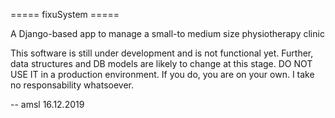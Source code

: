 ===== fixuSystem =====

A Django-based app to manage a small-to medium size physiotherapy clinic

This software is still under development and is not functional yet.
Further, data structures and DB models are likely to change at this stage.
DO NOT USE IT in a production environment.
If you do, you are on your own. I take no responsability whatsoever.

-- amsl 16.12.2019
